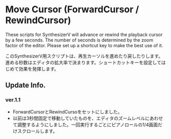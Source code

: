 # Move Cursor (ForwardCursor / RewindCursor)

These scripts for SynthesizerV will advance or rewind the playback cursor by a few seconds. The number of seconds is determined by the zoom factor of the editor. Please set up a shortcut key to make the best use of it.

このSynthesizerV用スクリプトは、再生カーソルを進めたり戻したりします。進める秒数はエディタの拡大率で決まります。ショートカットキーを設定してはじめて効果を発揮します。

## Update Info.

### ver.1.1
- ForwardCursorとRewindCursoをセットにしました。
- 以前は3秒間固定で移動していたものを、エディタのズームレベルにあわせて調整するようにしました。一回実行するごとにピアノロールの1/4画面だけスクロールします。
